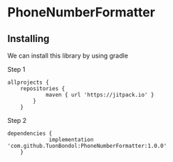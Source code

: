 # PhoneNumberFormatter
## Installing

We can install this library by using gradle

Step 1

```
allprojects {
	repositories {
			maven { url 'https://jitpack.io' }
		}
	}
```

Step 2

```
dependencies {
	         implementation 'com.github.TuonBondol:PhoneNumberFormatter:1.0.0'
	}
```
